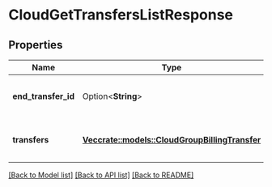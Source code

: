 # CloudGetTransfersListResponse

## Properties

Name | Type | Description | Notes
------------ | ------------- | ------------- | -------------
**end_transfer_id** | Option<**String**> | The ID of the last transfer listed. | [optional]
**transfers** | [**Vec<crate::models::CloudGroupBillingTransfer>**](CloudGroupBillingTransfer.md) | A list of a group's billing transfers. | 

[[Back to Model list]](../README.md#documentation-for-models) [[Back to API list]](../README.md#documentation-for-api-endpoints) [[Back to README]](../README.md)


